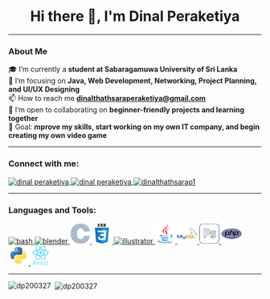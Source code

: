 <h1 align="center">Hi there 👋, I'm Dinal Peraketiya</h1>

---

<h3>About Me</h3>

<p>
🎓 I’m currently a <b>student at Sabaragamuwa University of Sri Lanka</b> <br>  
🌱 I’m focusing on <b>Java, Web Development, Networking, Project Planning, and UI/UX Designing</b> <br>   
📫 How to reach me <a href="mailto:dinalthathsaraperaketiya@gmail.com" target="_blank"><b>dinalthathsaraperaketiya@gmail.com</b></a> <br>  
🤝 I’m open to collaborating on <b>beginner-friendly projects and learning together</b> <br>  
🎯 Goal: <b>mprove my skills, start working on my own IT company, and begin creating my own video game </b> <br>  
</p>
<hr>

<h3 align="left">Connect with me:</h3>
<p align="left">
<a href="https://linkedin.com/in/dinal-peraketiya" target="_blank" rel="noreferrer">
  <img align="center" src="https://raw.githubusercontent.com/rahuldkjain/github-profile-readme-generator/master/src/images/icons/Social/linked-in-alt.svg" alt="dinal peraketiya" height="30" width="40" />
</a>
<a href="https://fb.com/dinal.peraketiya" target="_blank" rel="noreferrer">
  <img align="center" src="https://raw.githubusercontent.com/rahuldkjain/github-profile-readme-generator/master/src/images/icons/Social/facebook.svg" alt="dinal peraketiya" height="30" width="40" />
</a>
<a href="https://www.hackerrank.com/dinalthathsarap1" target="_blank" rel="noreferrer">
  <img align="center" src="https://raw.githubusercontent.com/rahuldkjain/github-profile-readme-generator/master/src/images/icons/Social/hackerrank.svg" alt="dinalthathsarap1" height="30" width="40" />
</a>
</p>

---

<h3 align="left">Languages and Tools:</h3>
<p align="left"> 
<a href="https://www.gnu.org/software/bash/" target="_blank" rel="noreferrer"> 
  <img src="https://www.vectorlogo.zone/logos/gnu_bash/gnu_bash-icon.svg" alt="bash" width="40" height="40"/> 
</a> 
<a href="https://www.blender.org/" target="_blank" rel="noreferrer"> 
  <img src="https://download.blender.org/branding/community/blender_community_badge_white.svg" alt="blender" width="40" height="40"/> 
</a> 
<a href="https://www.cprogramming.com/" target="_blank" rel="noreferrer"> 
  <img src="https://raw.githubusercontent.com/devicons/devicon/master/icons/c/c-original.svg" alt="c" width="40" height="40"/> 
</a> 
<a href="https://www.w3schools.com/css/" target="_blank" rel="noreferrer"> 
  <img src="https://raw.githubusercontent.com/devicons/devicon/master/icons/css3/css3-original-wordmark.svg" alt="css3" width="40" height="40"/> 
</a> 
<a href="https://www.adobe.com/in/products/illustrator.html" target="_blank" rel="noreferrer"> 
  <img src="https://www.vectorlogo.zone/logos/adobe_illustrator/adobe_illustrator-icon.svg" alt="illustrator" width="40" height="40"/> 
</a> 
<a href="https://www.java.com" target="_blank" rel="noreferrer"> 
  <img src="https://raw.githubusercontent.com/devicons/devicon/master/icons/java/java-original.svg" alt="java" width="40" height="40"/> 
</a> 
<a href="https://www.mysql.com/" target="_blank" rel="noreferrer"> 
  <img src="https://raw.githubusercontent.com/devicons/devicon/master/icons/mysql/mysql-original-wordmark.svg" alt="mysql" width="40" height="40"/> 
</a> 
<a href="https://www.photoshop.com/en" target="_blank" rel="noreferrer"> 
  <img src="https://raw.githubusercontent.com/devicons/devicon/master/icons/photoshop/photoshop-line.svg" alt="photoshop" width="40" height="40"/> 
</a> 
<a href="https://www.php.net" target="_blank" rel="noreferrer"> 
  <img src="https://raw.githubusercontent.com/devicons/devicon/master/icons/php/php-original.svg" alt="php" width="40" height="40"/> 
</a> 
<a href="https://www.python.org" target="_blank" rel="noreferrer"> 
  <img src="https://raw.githubusercontent.com/devicons/devicon/master/icons/python/python-original.svg" alt="python" width="40" height="40"/> 
</a> 
<a href="https://reactjs.org/" target="_blank" rel="noreferrer"> 
  <img src="https://raw.githubusercontent.com/devicons/devicon/master/icons/react/react-original-wordmark.svg" alt="react" width="40" height="40"/> 
</a> 
</p>

---

<p>
<img align="left" src="https://github-readme-stats.vercel.app/api/top-langs?username=dp200327&show_icons=true&locale=en&layout=compact" alt="dp200327" />
</p>

<p>&nbsp;
<img align="center" src="https://github-readme-stats.vercel.app/api?username=dp200327&show_icons=true&locale=en" alt="dp200327" />
</p>


